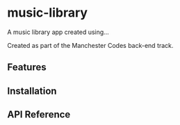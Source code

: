 # music-library

A music library app created using...

Created as part of the Manchester Codes back-end track.

## Features

## Installation

## API Reference